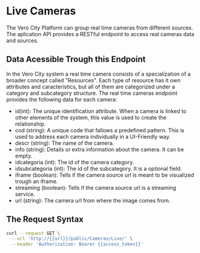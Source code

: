 # Live Cameras

The Vero City Platform can group real time cameras from different sources. The aplication API provides a RESTful endpoint to access real cameras data
and sources. 

## Data Acessible Trough this Endpoint
In the Vero City system a real time camera consists of a specialization of a broader concept called "Resources". Each type of resource has it own attributes and caracteristics, but all of them are categorized under a category and subcategory structure. The real time cameras endpoint provides the following data for each camera:

- id(int): The unique identification attribute. When a camera is linked to other elements of the system, this value is used to create the relationship.
- cod (string): A unique code that fallows a predefined pattern. This is used to address each camera individually in a UI-Friendly way.
- descr (string): The name of the camera.
- info (string): Details or extra information about the camera. It can be empty.
- idcategoria (int): The id of the camera category. 
- idsubcategoria (int): The id of the subcategory. It is a optional field.
- iframe (boolean): Tells if the camera source url is meant to be visualized trough an iframe.
- streaming (boolean): Tells if the camera source url is a streaming service.
- url (string): The camera url from where the image comes from.

## The Request Syntax

```bash
curl --request GET \
  --url 'http://{{url}}/public/Cameras/Live/' \
  --header 'Authorization: Bearer {{access_token}}'
  
```

